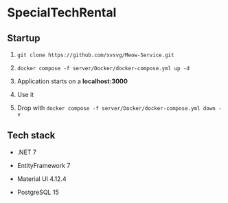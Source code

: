 # SpecialTechRental

<h2>Startup</h2>

1. `git clone https://github.com/xvsvg/Meow-Service.git`

2. `docker compose -f server/Docker/docker-compose.yml up -d`

3. Application starts on a **localhost:3000**

4. Use it

5. Drop with `docker compose -f server/Docker/docker-compose.yml down -v`

<h2>Tech stack</h2>

- .NET 7

- EntityFramework 7

- Material UI 4.12.4

- PostgreSQL 15
